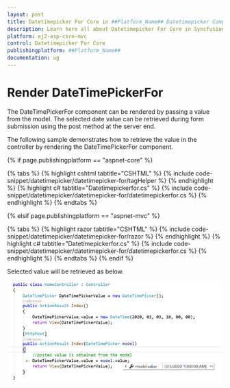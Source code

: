 ```yaml
---
layout: post
title: Datetimepicker For Core in ##Platform_Name## Datetimepicker Component
description: Learn here all about Datetimepicker For Core in Syncfusion ##Platform_Name## Datetimepicker component of Syncfusion Essential JS 2 and more.
platform: ej2-asp-core-mvc
control: Datetimepicker For Core
publishingplatform: ##Platform_Name##
documentation: ug
---
```



# Render DateTimePickerFor

The DateTimePickerFor component can be rendered by passing a value from the model. The selected date value can be retrieved during form submission using the post method at the server end.

The following sample demonstrates how to retrieve the value in the controller by rendering the DateTimePickerFor component.

{% if page.publishingplatform == "aspnet-core" %}

{% tabs %}
{% highlight cshtml tabtitle="CSHTML" %}
{% include code-snippet/datetimepicker/datetimepicker-for/tagHelper %}
{% endhighlight %}
{% highlight c# tabtitle="Datetimepickerfor.cs" %}
{% include code-snippet/datetimepicker/datetimepicker-for/datetimepickerfor.cs %}
{% endhighlight %}
{% endtabs %}

{% elsif page.publishingplatform == "aspnet-mvc" %}

{% tabs %}
{% highlight razor tabtitle="CSHTML" %}
{% include code-snippet/datetimepicker/datetimepicker-for/razor %}
{% endhighlight %}
{% highlight c# tabtitle="Datetimepickerfor.cs" %}
{% include code-snippet/datetimepicker/datetimepicker-for/datetimepickerfor.cs %}
{% endhighlight %}
{% endtabs %}
{% endif %}



Selected value will be retrieved as below.

![DateTimePickerFor Component in ASP.NET Core](../images/asp-net-core-datetimepickerfor-value-post.png)
